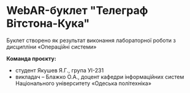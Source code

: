 # WebAR-буклет "Телеграф Вітстона-Кука"

Буклет створено як результат виконання лабораторної роботи з дисципліни
«Операційні системи» 

**Команда проєкту:**

+ студент Якушев Я.Г., група УІ-231
+ викладач – Блажко О.А., доцент кафедри інформаційних систем Національного
університету «Одеська політехніка»



